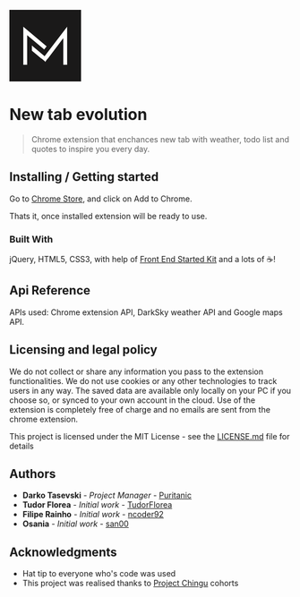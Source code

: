 ![Logo of the project](./app/icons/icon_128.png)

# New tab evolution

> Chrome extension that enchances new tab with weather, todo list and quotes to inspire you every day.

## Installing / Getting started

Go to [Chrome Store](#), and click on Add to Chrome.

Thats it, once installed extension will be ready to use.

### Built With

jQuery, HTML5, CSS3, with help of [Front End Started Kit](https://github.com/Puritanic/Frontend-Starter-Kit) and a lots of :coffee:!

## Api Reference

APIs used: Chrome extension API, DarkSky weather API and Google maps API.

## Licensing and legal policy

We do not collect or share any information you pass to the extension functionalities. We do not use cookies or any other technologies to track users in any way. The saved data are available only locally on your PC if you choose so, or synced to your own account in the cloud. Use of the extension is completely free of charge and no emails are sent from the chrome extension. 

This project is licensed under the MIT License - see the [LICENSE.md](LICENSE.md) file for details

## Authors

* **Darko Tasevski** - *Project Manager* - [Puritanic](https://github.com/Puritanic)
* **Tudor Florea**   - *Initial work*    - [TudorFlorea](https://github.com/TudorFlorea)
* **Filipe Rainho**  - *Initial work*    - [ncoder92](https://github.com/ncoder92)
* **Osania**         - *Initial work*    - [san00](https://github.com/san00)

## Acknowledgments

* Hat tip to everyone who's code was used
* This project was realised thanks to [Project Chingu](https://github.com/Chingu-cohorts) cohorts
